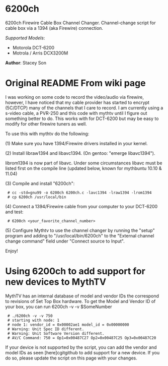 6200ch
======
6200ch Firewire Cable Box Channel Changer. Channel-change script for cable box via a 1394 (aka Firewire) connection.

*Supported Models*:
* Motorola DCT-6200 
* Motrola / Arris DCX3200M 

**Author**: Stacey Son

Original README From wiki page
=====
I was working on some code to record the video/audio via firewire, however, I have noticed that my cable provider has started to encrypt (5C/DTCP) many of the channels that I care to record. I am currently using a s-video cable, a PVR-250 and this code with mythtv until I figure out something better to do. This works with for DCT-6200 but may be easy to modify for other firewire tuners as well.

To use this with mythtv do the following:

(1) Make sure you have 1394/Firewire drivers installed in your kernel.

(2) Install libraw1394 and libavc1394. (On gentoo: "emerge libavc1394").

librom1394 is now part of libavc. Under some circumstances libavc must be listed first on the compile line (updated below, known for mythbuntu 10.10 & 11.04)


(3) Compile and install "6200ch":

     # cc -std=gnu99 -o 6200ch 6200ch.c -lavc1394 -lraw1394 -lrom1394
     # cp 6200ch /usr/local/bin
(4) Connect a 1394/Firewire cable from your computer to your DCT-6200 and test:

     # 6200ch <your_favorite_channel_number>
(5) Configure Mythtv to use the channel changer by running the "setup" program and adding to "/usr/local/bin/6200ch" to the "External channel change command" field under "Connect source to Input".

Enjoy!


Using 6200ch to add support for new devices to MythTV
=====
MythTV has an internal database of model and vendor IDs the correspond to revisions of Set Top Box hardware. To get the Model and Vendor ID of your box, you can run 6200ch -v -v $SomeNumber

     # ./6200ch -v -v 750
     # starting with node: 1
     # node 1: vendor_id = 0x00002ae1 model_id = 0x00000000
     # Warning: Unit Spec ID different.
     # Warning: Unit Software Version different.
     # AV/C Command: 750 = Op1=0x00487C27 Op2=0x00487C25 Op3=0x00487C20

If your device is not supported by the script, you can add the vendor and model IDs as seen [here]cgitgithub to add support for a new device. If you do so, please update the script on this page with your changes.
